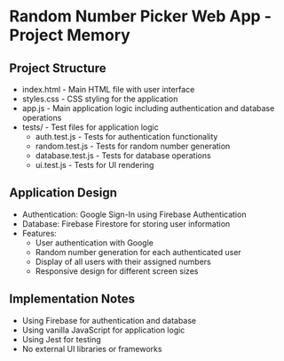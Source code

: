 # Random Number Picker Web App - Project Memory

## Project Structure
- index.html - Main HTML file with user interface
- styles.css - CSS styling for the application
- app.js - Main application logic including authentication and database operations
- tests/ - Test files for application logic
  - auth.test.js - Tests for authentication functionality
  - random.test.js - Tests for random number generation
  - database.test.js - Tests for database operations
  - ui.test.js - Tests for UI rendering

## Application Design
- Authentication: Google Sign-In using Firebase Authentication
- Database: Firebase Firestore for storing user information
- Features:
  - User authentication with Google
  - Random number generation for each authenticated user
  - Display of all users with their assigned numbers
  - Responsive design for different screen sizes

## Implementation Notes
- Using Firebase for authentication and database
- Using vanilla JavaScript for application logic
- Using Jest for testing
- No external UI libraries or frameworks
